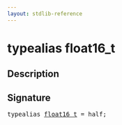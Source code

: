 ```yaml
---
layout: stdlib-reference
---
```


# typealias float16\_t

## Description



## Signature

<pre>
<span class='code_keyword'>typealias</span> <a href="float16_t.md" class="code_type">float16_t</a> = <span class="code_keyword">half</span>;
</pre>


<script>
// Fix .md links to .html when on ReadTheDocs
if (window.location.hostname.includes('readthedocs') || 
    window.location.hostname.includes('rtfd.io')) {
  document.addEventListener('DOMContentLoaded', function() {
    const links = document.querySelectorAll('a');
    links.forEach(link => {
      if (link.getAttribute('href') && link.getAttribute('href').endsWith('.md')) {
        link.href = link.href.replace(/\.md($|#|\?)/, '.html$1');
      }
    });
  });
}
</script>
